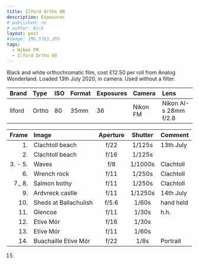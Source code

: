 ```yaml
---
title: Ilford Ortho 80
description: Exposures
# published: no
# author: Nick
layout: post
#image: IMG_5763.JPG
tags:
  - Nikon FM
  - Ilford Ortho 80
---
```

Black and white orthochromatic film, cost £12.50 per roll from Analog Wonderland. Loaded 13th July 2020, in camera. Used without a filter.

Brand|Type|ISO|Format|Exposures|Camera|Lens
:----|:---|:--|:-----|:--------|:-----|:----
Ilford|Ortho|80|35mm|36|Nikon FM|Nikon AI-s 28mm f/2.8 

Frame|Image|Aperture|Shutter|Comment
----:|:----|:----:|:----:|:------
1.|Clachtoll beach|f/22|1/125s|13th July
2.|Clachtoll beach|f/16|1/125s|
3. - 5.|Waves|f/8|1/1000s|Clachtoll
6.|Wrench rock|f/11|1/250s|Clachtoll
7., 8.|Salmon bothy|f/11|1/250s|Clachtoll
9.|Ardvreck castle|f/11|1/1250s|14th July
10.|Sheds at Ballachulish|f/5.6|1/60s|hand held
11.|Glencoe|f/11|1/30s|h.h.
12.|Etive Mór|f/16|1/30s
13.|Etive Mór|f/11|1/60s
14.|Buachaille Etive Mór|f/22|1/8s|Portrait
15.
